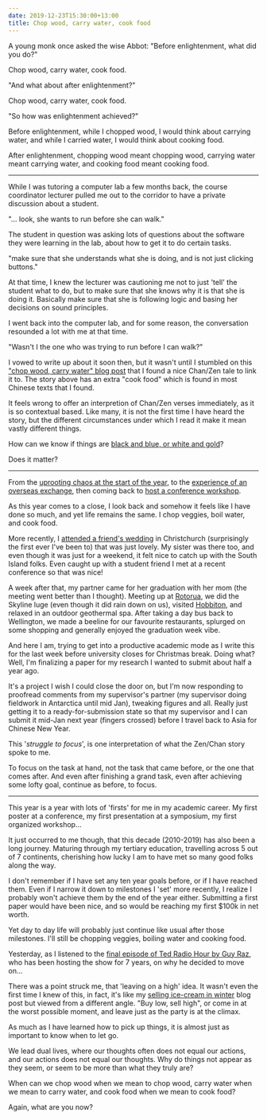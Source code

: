 ```yaml
---
date: 2019-12-23T15:30:00+13:00
title: Chop wood, carry water, cook food
---
```



A young monk once asked the wise Abbot:
"Before enlightenment, what did you do?"

Chop wood, carry water, cook food.

"And what about after enlightenment?"

Chop wood, carry water, cook food.

"So how was enlightenment achieved?"

Before enlightenment, while I chopped wood, I would think about carrying water, and while I carried water, I would think about cooking food.

After enlightenment, chopping wood meant chopping wood, carrying water meant carrying water, and cooking food meant cooking food.

---

While I was tutoring a computer lab a few months back, the course coordinator lecturer pulled me out to the corridor to have a private discussion about a student.

"... look, she wants to run before she can walk."

The student in question was asking lots of questions about the software they were learning in the lab, about how to get it to do certain tasks.

"make sure that she understands what she is doing, and is not just clicking buttons."

At that time, I knew the lecturer was cautioning me not to just 'tell' the student what to do, but to make sure that she knows why it is that she is doing it.
Basically make sure that she is following logic and basing her decisions on sound principles.

I went back into the computer lab, and for some reason, the conversation resounded a lot with me at that time.

"Wasn't I the one who was trying to run before I can walk?"

I vowed to write up about it soon then, but it wasn't until I stumbled on this ["chop wood, carry water" blog post](https://fourpillarfreedom.com/chop-wood-carry-water/) that I found a nice Chan/Zen tale to link it to.
The story above has an extra "cook food" which is found in most Chinese texts that I found.

It feels wrong to offer an interpretion of Chan/Zen verses immediately, as it is so contextual based.
Like many, it is not the first time I have heard the story, but the different circumstances under which I read it make it mean vastly different things.

How can we know if things are [black and blue, or white and gold](https://en.wikipedia.org/wiki/The_dress)?

Does it matter?

---

From the [uprooting chaos at the start of the year](/social-capital),
to the [experience of an overseas exchange](/special-snowflake-you),
then coming back to [host a conference workshop](https://github.com/GenericMappingTools/pygmt/issues/317).

As this year comes to a close, I look back and somehow it feels like I have done so much, and yet life remains the same.
I chop veggies, boil water, and cook food.

More recently, I [attended a friend's wedding](http://fgs.org.nz/english/news/buddhist-wedding-ceremony-in-fo-guang-shan-buddhist-temple-christchurch/) in Christchurch (surprisingly the first ever I've been to) that was just lovely.
My sister was there too, and even though it was just for a weekend, it felt nice to catch up with the South Island folks.
Even caught up with a student friend I met at a recent conference so that was nice!

A week after that, my partner came for her graduation with her mom (the meeting went better than I thought).
Meeting up at [Rotorua](https://en.wikipedia.org/wiki/Rotorua), we did the Skyline luge (even though it did rain down on us), visited [Hobbiton](https://en.wikipedia.org/wiki/Hobbiton_Movie_Set), and relaxed in an outdoor geothermal spa.
After taking a day bus back to Wellington, we made a beeline for our favourite restaurants, splurged on some shopping and generally enjoyed the graduation week vibe.

And here I am, trying to get into a productive academic mode as I write this for the last week before university closes for Christmas break.
Doing what?
Well, I'm finalizing a paper for my research I wanted to submit about half a year ago.

It's a project I wish I could close the door on, but I'm now responding to proofread comments from my supervisor's partner (my supervisor doing fieldwork in Antarctica until mid Jan), tweaking figures and all.
Really just getting it to a ready-for-submission state so that my supervisor and I can submit it mid-Jan next year (fingers crossed) before I travel back to Asia for Chinese New Year.

This '*struggle to focus*', is one interpretation of what the Zen/Chan story spoke to me.

To focus on the task at hand, not the task that came before, or the one that comes after.
And even after finishing a grand task, even after achieving some lofty goal, continue as before, to focus.


---

This year is a year with lots of 'firsts' for me in my academic career.
My first poster at a conference, my first presentation at a symposium, my first organized workshop...

It just occurred to me though, that this decade (2010-2019) has also been a long journey.
Maturing through my tertiary education, travelling across 5 out of 7 continents, cherishing how lucky I am to have met so many good folks along the way.

I don't remember if I have set any ten year goals before, or if I have reached them.
Even if I narrow it down to milestones I 'set' more recently, I realize I probably won't achieve them by the end of the year either.
Submitting a first paper would have been nice, and so would be reaching my first $100k in net worth.

Yet day to day life will probably just continue like usual after those milestones.
I'll still be chopping veggies, boiling water and cooking food.

Yesterday, as I listened to the [final episode of Ted Radio Hour by Guy Raz](https://www.npr.org/2019/12/20/789751983/guy-raz-reflections-and-farewell-to-ted-radio-hour), who has been hosting the show for 7 years, on why he decided to move on...

There was a point struck me, that 'leaving on a high' idea.
It wasn't even the first time I knew of this, in fact, it's like my [selling ice-cream in winter](/selling-ice-cream-in-winter) blog post but viewed from a different angle.
"Buy low, sell high", or come in at the worst possible moment, and leave just as the party is at the climax.

As much as I have learned how to pick up things, it is almost just as important to know when to let go.

We lead dual lives, where our thoughts often does not equal our actions, and our actions does not equal our thoughts.
Why do things not appear as they seem, or seem to be more than what they truly are?

When can we chop wood when we mean to chop wood, carry water when we mean to carry water, and cook food when we mean to cook food?

Again, what are you now?

